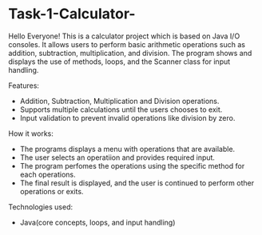 # Task-1-Calculator-

Hello Everyone! This is a calculator project which is based on Java I/O consoles. It allows users to perform basic arithmetic operations such as addition, subtraction, multiplication, and division. The program shows and displays the use of methods, loops, and the Scanner class for input handling.

Features:
* Addition, Subtraction, Multiplication and Division operations.
* Supports multiple calculations until the users chooses to exit.
* Input validation to prevent invalid operations like division by zero.

How it works:
* The programs displays a menu with operations that are available.
* The user selects an operatiion and provides required input.
* The program perfomes the operations using the specific method for each operations.
* The final result is displayed, and the user is continued to perform other operations or exits.

Technologies used:
* Java(core concepts, loops, and input handling)
